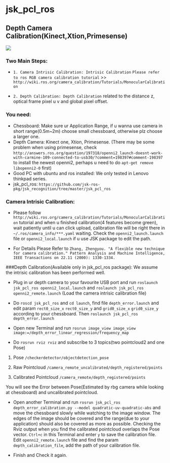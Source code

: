 # jsk_pcl_ros

## Depth Camera Calibration(Kinect,Xtion,Primesense)
![](image/depth_calibration.png)
### Two Main Steps:

*  `1. Camera Intrisic Calibration: Intrisic Calibration` `Please refer to ros RGB camera calibration tutorial` >> `http://wiki.ros.org/camera_calibration/Tutorials/MonocularCalibration`

*  `2. Depth Calibration: Depth Calibration` related to the distance z, optical frame pixel u v and global pixel offset.

### You need:
   
*   Chessboard: Make sure ur Application Range, if u wanna use camera in short range(0.5m~2m) choose small chessboard, otherwise plz choose a larger one. 
*   Depth Camera: Kinect one, Xtion, Primesense. (There may be some problem when using primesense, check `http://answers.ros.org/question/197318/openni2_launch-doesnt-work-with-carmine-109-connected-to-usb30/?comment=198397#comment-198397` to install the newest openni2, perhaps u need to do `apt-get remove libopenni2-0` first)
*   Good PC with ubuntu and ros installed:  We only tested in Lenovo thinkpad series.
*   jsk\_pcl\_ros:   `https://github.com/jsk-ros-pkg/jsk_recognition/tree/master/jsk_pcl_ros`

### Camera Intrisic Calibration:

* Please follow `http://wiki.ros.org/camera_calibration/Tutorials/MonocularCalibration` tutorial and when u finished calibration(4 features become green), wait patiently until u can click upload, calibration file will be right there in `~/.ros/camera_info/***.yaml` waiting.  Check the `openni2_launch.launch` file or `openni2_local.launch` if u use JSK package to edit the path.

* For Details Please Refer to `Zhang, Zhengyou. "A flexible new technique for camera calibration." Pattern Analysis and Machine Intelligence, IEEE Transactions on 22.11 (2000): 1330-1334.`

###Depth Calibration(Available only in jsk\_pcl\_ros package):
We assume the intrisic calibration has been performed well.

* Plug in ur depth camera to your favourite USB port and run `roslaunch jsk_pcl_ros openni2_local.launch` and `roslaunch jsk_pcl_ros openni2_remote.launch` (Load the camera intrisic calibration file)

* Do `roscd jsk_pcl_ros` and `cd launch`, find file `depth_error.launch` and edit param `rect0_size_x` `rect0_size_y` and  `grid0_size_x` `grid0_size_y` according to your chessboard. Then `roslaunch jsk_pcl_ros depth_error.launch`

* Open new Terminal and run `rosrun image_view image_view image:=/depth_error_linear_regression/frequency_map`

* Do `rosrun rviz rviz` and subscribe to 3 topics(two pointcloud2 and one Pose)

1. Pose `/checkerdetector/objectdetection_pose`

2. Raw Pointcloud `/camera_remote_uncalibrated/depth_registered/points`

3. Calibrated Pointcloud ``/camera_remote/depth_registered/points``

You will see the Error between Pose(Estimated by rbg camera while looking at chessboard) and uncalibrated
pointcloud.

* Open another Terminal and run `rosrun jsk_pcl_ros depth_error_calibration.py --model quadratic-uv-quadratic-abs` and move the chessboard slowly while watching to the image window. The edges of the image should be covered and the range(due to your application) should also be covered as more as possible.
Checking the Rviz output when you find the calibrated pointcloud overlaps the Pose vector. `Ctrl+c` in this Terminal and enter `y` to save the calibration file. Edit `openni2_remote.launch` file and find the param `depth_calibration_file`, add the path of your calibration file.

* Finish and Check it again.






